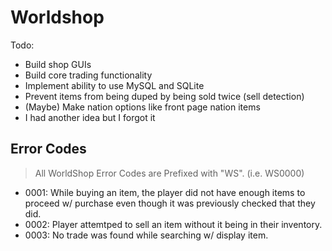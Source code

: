 # Worldshop

Todo:
- Build shop GUIs
- Build core trading functionality
- Implement ability to use MySQL and SQLite
- Prevent items from being duped by being sold twice (sell detection)
- (Maybe) Make nation options like front page nation items 
- I had another idea but I forgot it



## Error Codes

> All WorldShop Error Codes are Prefixed with "WS". (i.e. WS0000)

- 0001: While buying an item, the player did not have enough items to proceed w/ purchase even though it was previously checked that they did.
- 0002: Player attemtped to sell an item without it being in their inventory.
- 0003: No trade was found while searching w/ display item.
